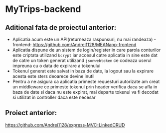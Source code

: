 # MyTrips-backend
## Aditional fata de proiectul anterior:
- Aplicatia acum este un API(returneaza raspunsuri, nu mai randeaza) - frontend: https://github.com/Andrei1128/MEANapp-frontend
- Aplicatia dispune de un sistem de login/register in care parola conturilor este criptata utilizand `bcrypt` iar accesul catre aplicatia in sine este dat de catre un token generat utilizand `jsonwebtoken` ce codeaza userul impreuna cu o data de expirare a tokenului
- Tokenul generat este salvat in baza de date, la logout sau la expirare acesta este sters deoarece devine inutil
- Pentru a ne asigura ca aplicatia primeste requesturi autorizate am creat un middleware ce primeste tokenul prin header verifica daca se afla in baza de date si daca nu este expirat, mai departe tokenul va fi decodat si utilizat in controller daca este necesar 
## Proiect anterior: 
https://github.com/Andrei1128/express-MVC-LinkedCRUD
